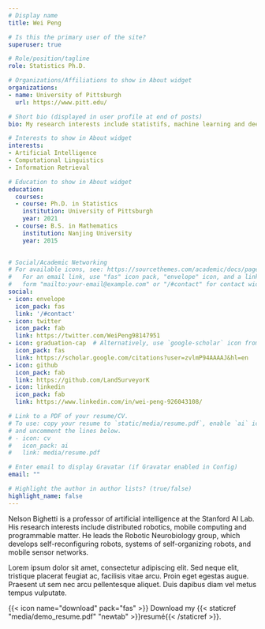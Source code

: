 ```yaml
---
# Display name
title: Wei Peng

# Is this the primary user of the site?
superuser: true

# Role/position/tagline
role: Statistics Ph.D.

# Organizations/Affiliations to show in About widget
organizations:
- name: University of Pittsburgh
  url: https://www.pitt.edu/

# Short bio (displayed in user profile at end of posts)
bio: My research interests include statistifs, machine learning and deep learning.

# Interests to show in About widget
interests:
- Artificial Intelligence
- Computational Linguistics
- Information Retrieval

# Education to show in About widget
education:
  courses:
  - course: Ph.D. in Statistics
    institution: University of Pittsburgh
    year: 2021
  - course: B.S. in Mathematics 
    institution: Nanjing University
    year: 2015
  

# Social/Academic Networking
# For available icons, see: https://sourcethemes.com/academic/docs/page-builder/#icons
#   For an email link, use "fas" icon pack, "envelope" icon, and a link in the
#   form "mailto:your-email@example.com" or "/#contact" for contact widget.
social:
- icon: envelope
  icon_pack: fas
  link: '/#contact'
- icon: twitter
  icon_pack: fab
  link: https://twitter.com/WeiPeng98147951
- icon: graduation-cap  # Alternatively, use `google-scholar` icon from `ai` icon pack
  icon_pack: fas
  link: https://scholar.google.com/citations?user=zvlmP94AAAAJ&hl=en
- icon: github
  icon_pack: fab
  link: https://github.com/LandSurveyorK
- icon: linkedin
  icon_pack: fab
  link: https://www.linkedin.com/in/wei-peng-926043108/

# Link to a PDF of your resume/CV.
# To use: copy your resume to `static/media/resume.pdf`, enable `ai` icons in `params.toml`, 
# and uncomment the lines below.
# - icon: cv
#   icon_pack: ai
#   link: media/resume.pdf

# Enter email to display Gravatar (if Gravatar enabled in Config)
email: ""

# Highlight the author in author lists? (true/false)
highlight_name: false
---
```


Nelson Bighetti is a professor of artificial intelligence at the Stanford AI Lab. His research interests include distributed robotics, mobile computing and programmable matter. He leads the Robotic Neurobiology group, which develops self-reconfiguring robots, systems of self-organizing robots, and mobile sensor networks.

Lorem ipsum dolor sit amet, consectetur adipiscing elit. Sed neque elit, tristique placerat feugiat ac, facilisis vitae arcu. Proin eget egestas augue. Praesent ut sem nec arcu pellentesque aliquet. Duis dapibus diam vel metus tempus vulputate.

{{< icon name="download" pack="fas" >}} Download my {{< staticref "media/demo_resume.pdf" "newtab" >}}resumé{{< /staticref >}}.
